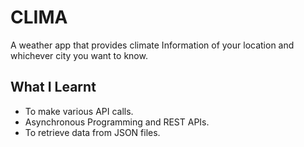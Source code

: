 # CLIMA

A weather app that provides climate Information of your location and whichever city you want to know.

## What I Learnt
* To make various API calls.
* Asynchronous Programming and REST APIs.
* To retrieve data from JSON files.
